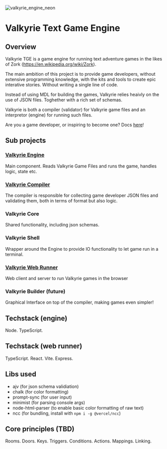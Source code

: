 ![valkyrie_engine_neon](https://github.com/user-attachments/assets/44e41ee1-0f59-4e95-b1c4-71f0053e541f)

# Valkyrie Text Game Engine

## Overview
Valkyrie TGE is a game engine for running text adventure games in the likes of Zork (https://en.wikipedia.org/wiki/Zork). 

The main ambition of this project is to provide game developers, without extensive programming knowledge, with the kits and tools to create epic interative stories. Without writing a single line of code.  

Instead of using MDL for building the games, Valkyrie relies heaivly on the use of JSON files. Toghether with a rich set of schemas. 

Valkyrie is both a compiler (validator) for Valkyrie game files and an interpretor (engine) for running such files.

Are you a game developer, or inspiring to become one? Docs [here](https://github.com/whemmingsson/valkyrie-tge/tree/master/docs/game-developers)!

## Sub projects

### [Valkyrie Engine](https://github.com/whemmingsson/valkyrie-tge/tree/master/source/engine)
Main component. Reads Valkyrie Game Files and runs the game, handles logic, state etc.

### [Valkyrie Compiler](https://github.com/whemmingsson/valkyrie-tge/tree/master/source/compiler)
The compiler is responsible for collecting game developer JSON files and validating them, both in terms of format but also logic. 

### Valkyrie Core
Shared functionality, including json schemas.

### Valkyrie Shell
Wrapper around the Engine to provide IO functionality to let game run in a terminal.

### [Valkyrie Web Runner](https://github.com/whemmingsson/valkyrie-tge/tree/master/source/webrunner)
Web client and server to run Valkyrie games in the browser

### Valkyrie Builder (future)
Graphical Interface on top of the compiler, making games even simpler!

## Techstack (engine)
Node. TypeScript.

## Techstack (web runner)
TypeScript. React. Vite. Express.

## Libs used
* ajv (for json schema validiation)
* chalk (for color formatting)
* prompt-sync (for user input)
* minimist (for parsing console args)
* node-html-parser (to enable basic color formatting of raw text)
* ncc (for bundling, install with `npm i -g @vercel/ncc`)

## Core principles (TBD)
Rooms. Doors. Keys. Triggers. Conditions. Actions. Mappings. Linking. 



